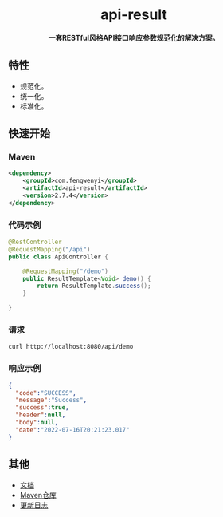 <h1 align="center">
    api-result
</h1>

<p align="center">
	<strong>一套RESTful风格API接口响应参数规范化的解决方案。</strong>
</p>


## 特性

- 规范化。
- 统一化。
- 标准化。


## 快速开始

### Maven

```xml
<dependency>
    <groupId>com.fengwenyi</groupId>
    <artifactId>api-result</artifactId>
    <version>2.7.4</version>
</dependency>
```

### 代码示例

```java
@RestController
@RequestMapping("/api")
public class ApiController {

    @RequestMapping("/demo")
    public ResultTemplate<Void> demo() {
        return ResultTemplate.success();
    }

}
```

### 请求

```shell
curl http://localhost:8080/api/demo
```

### 响应示例
```json
{
  "code":"SUCCESS",
  "message":"Success",
  "success":true,
  "header":null, 
  "body":null, 
  "date":"2022-07-16T20:21:23.017"
}
```

## 其他

- [文档](https://www.yuque.com/fengwenyi/api-result)
- [Maven仓库](https://mvnrepository.com/artifact/com.fengwenyi/api-result) 
- [更新日志](LOG.md) 

